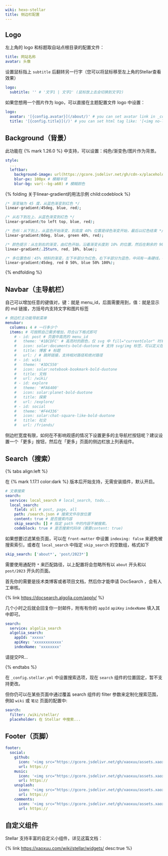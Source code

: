 ```yaml
---
wiki: hexo-stellar
title: 侧边栏配置
---
```


## Logo

左上角的 logo 和标题取自站点根目录的配置文件：

```yaml blog/_config.yml
title: 网站名称
avatar: 头像
```

设置鼠标指上 `subtitle` 后翻转另一行字（您可以将鼠标移至左上角的Stellar查看效果）

```yaml blog/_config.stellar.yml
logo:
  subtitle: '' # '文字1 | 文字2' (鼠标放上去会切换到文字2)
```

如果您想用一个图片作为 logo，可以直接在主题配置文件 logo 中设置：

```yaml blog/_config.stellar.yml
logo:
  avatar: '[{config.avatar}](/about/)' # you can set avatar link in _config.yml or '[https://xxx.png](/about/)'
  title: '[{config.title}](/)' # you can set html tag like: '[<img no-lazy height="32px" src="xxx"/>](/)'
```

## Background（背景）

此功能在 {% mark 1.26.0 %} 中支持，可以设置：纯色/渐变色/图片作为背景。

```yaml blog/_config.stellar.yml
style:
  ...
  leftbar:
    background-image: url(https://gcore.jsdelivr.net/gh/cdn-x/placeholder@1.0.13/image/sidebar-bg1@small.jpg)
    blur-px: 100px # 模糊半径
    blur-bg: var(--bg-a60) # 模糊颜色
```

{% folding 关于linear-gradient的用法示例 child:codeblock %}
```css
/* 渐变轴为 45 度，从蓝色渐变到红色 */
linear-gradient(45deg, blue, red);

/* 从右下到左上、从蓝色渐变到红色 */
linear-gradient(to left top, blue, red);

/* 色标：从下到上，从蓝色开始渐变，到高度 40% 位置是绿色渐变开始，最后以红色结束 */
linear-gradient(0deg, blue, green 40%, red);

/* 颜色提示：从左到右的渐变，由红色开始，沿着渐变长度到 10% 的位置，然后在剩余的 90% 长度中变成蓝色 */
linear-gradient(.25turn, red, 10%, blue);

/* 多位置色标：45% 倾斜的渐变，左下半部分为红色，右下半部分为蓝色，中间有一条硬线，在这里渐变由红色转变为蓝色 */
linear-gradient(45deg, red 0 50%, blue 50% 100%);
```
{% endfolding %}

## Navbar（主导航栏）

自己可以增加任意的键值对，键：就是 menu_id，后面需要用到，值：就是显示的 md 链接，方括号内支持文字和图片标签

```yaml blog/_config.stellar.yml
# 侧边栏主功能导航菜单
menubar:
  columns: 4 # 一行多少个
  items: # 可按照自己需求增加，符合以下格式即可
    # - id: post # 页面中高亮的 menu_id
    #   theme: '#1BCDFC' # 高亮时的颜色，仅 svg 中 fill="currentColor" 时有效
    #   icon: solar:documents-bold-duotone # 支持 svg/img 标签，可以定义在 icons.yml 文件中，也支持外部图片的 URL
    #   title: 博客 # 标题
    #   url: / # 跳转链接，支持相对路径和绝对路径
    # - id: wiki
    #   theme: '#3DC550'
    #   icon: solar:notebook-bookmark-bold-duotone
    #   title: 文档
    #   url: /wiki/
    # - id: explore
    #   theme: '#FA6400'
    #   icon: solar:planet-bold-duotone
    #   title: 探索
    #   url: /explore/
    # - id: social
    #   theme: '#F44336'
    #   icon: solar:chat-square-like-bold-duotone
    #   title: 社交
    #   url: /friends/
```

侧边栏宽度有限，如何在不影响观感的情况下设置更多的主导航栏按钮呢？建议设置一个「更多」按钮，然后在「更多」页面的侧边栏放上列表组件。

## Search（搜索）

{% tabs align:left %}

<!-- tab local_search -->

在 {% mark 1.17.1 color:dark %} 版本后开始支持，无需安装插件，默认开启。

```yaml blog/_config.stellar.yml
# 文章搜索
search:
  service: local_search # local_search, todo...
  local_search:
    field: all # post, page, all
    path: /search.json # 搜索文件存放位置
    content: true # 是否搜索内容
    skip_search: [] # 指定 path 中的内容不被搜索。
    codeblock: true # 是否搜索代码块（需要content: true)
```

如果想要过滤某些页面，可以在 `front-matter` 中设置 `indexing: false` 来避免被搜索索引，或者在 `local_search` 中指定 `skip_search` 的空数组，格式如下

```yaml blog/_config.stellar.yml
skip_search: ['about*', 'post/2023*']
```

需要使用通配符 `*` 来匹配路径，以上配置将会忽略所有以 `about` 开头和以 `post/2023` 开头的页面。

<!-- tab algolia_search -->

首先你的需要是技术类博客或者项目文档，然后你才能申请 DocSearch ，会有人工审核。

{% link https://docsearch.algolia.com/apply/ %}

几个小时之后就会回复你一封邮件，附有有你的 `appId` `apiKey` `indexName` 填入其中即可。

```yaml blog/_config.stellar.yml
search:
  service: algolia_search
  algolia_search:
    appId: 'xxxxx'
    apiKey: 'xxxxxxxxxxxx'
    indexName: 'xxxxxxxx'
```

<!-- tab others -->

请提交PR...

{% endtabs %}

在 `_config.stellar.yml` 中设置搜索选项，现在 `search` 组件的位置固定，暂不支持更改。

但你仍可以在某些页面中通过覆盖 search 组件的 filter 参数来定制化搜索范围，例如 `wiki` 或 `笔记` 页面的配置中:

```yaml blog/source/_data/wiki/xxx.yml
search:
  filter: /wiki/stellar/
  placeholder: 在 Stellar 中搜索...
```

## Footer（页脚）

```yaml blog/_config.stellar.yml
footer:
  social:
    github:
      icon: '<img src="https://gcore.jsdelivr.net/gh/xaoxuu/assets.xaoxuu.com/placeholder/social/08a41b181ce68.svg"/>'
      url: https://
    music:
      icon: '<img src="https://gcore.jsdelivr.net/gh/xaoxuu/assets.xaoxuu.com/placeholder/social/3845874.svg"/>'
      url: https://
    unsplash:
      icon: '<img src="https://gcore.jsdelivr.net/gh/xaoxuu/assets.xaoxuu.com/placeholder/social/3616429.svg"/>'
      url: https://
    comments:
      icon: '<img src="https://gcore.jsdelivr.net/gh/xaoxuu/assets.xaoxuu.com/placeholder/social/942ebbf1a4b91.svg"/>'
      url: https://
```

## 自定义组件

Stellar 支持丰富的自定义小组件，详见这篇文档：

{% link https://xaoxuu.com/wiki/stellar/widgets/ desc:true %}